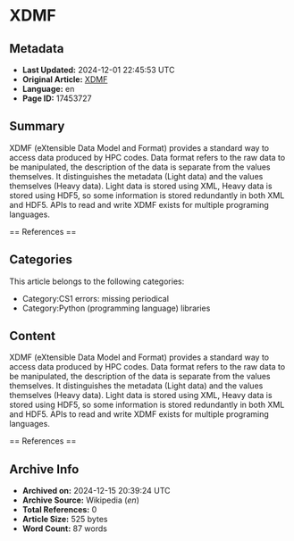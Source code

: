 # XDMF

## Metadata
- **Last Updated:** 2024-12-01 22:45:53 UTC
- **Original Article:** [XDMF](https://en.wikipedia.org/wiki/XDMF)
- **Language:** en
- **Page ID:** 17453727

## Summary
XDMF (eXtensible Data Model and Format) provides a standard way to access data produced by HPC codes. Data format refers to the raw data to be manipulated, the description of the data is separate from the values themselves. It distinguishes the metadata (Light data) and the values themselves (Heavy data). Light data is stored using XML, Heavy data is stored using HDF5, so some information is stored redundantly in both XML and HDF5.  APIs to read and write XDMF exists for multiple programing languages.


== References ==

## Categories
This article belongs to the following categories:

- Category:CS1 errors: missing periodical
- Category:Python (programming language) libraries

## Content

XDMF (eXtensible Data Model and Format) provides a standard way to access data produced by HPC codes. Data format refers to the raw data to be manipulated, the description of the data is separate from the values themselves. It distinguishes the metadata (Light data) and the values themselves (Heavy data). Light data is stored using XML, Heavy data is stored using HDF5, so some information is stored redundantly in both XML and HDF5.  APIs to read and write XDMF exists for multiple programing languages.


== References ==

## Archive Info
- **Archived on:** 2024-12-15 20:39:24 UTC
- **Archive Source:** Wikipedia (_en_)
- **Total References:** 0
- **Article Size:** 525 bytes
- **Word Count:** 87 words

